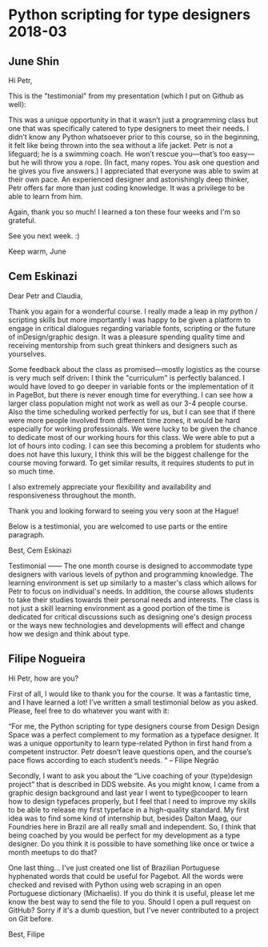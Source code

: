 # Python scripting for type designers 2018-03
## June Shin

Hi Petr,

This is the "testimonial" from my presentation (which I put on Github as well):

This was a unique opportunity in that it wasn’t just a programming class but one that was specifically catered to type designers to meet their needs. I didn’t know any Python whatsoever prior to this course, so in the beginning, it felt like being thrown into the sea without a life jacket. Petr is not a lifeguard; he is a swimming coach. He won’t rescue you—that’s too easy—but he will throw you a rope. (In fact, many ropes. You ask one question and he gives you five answers.) I appreciated that everyone was able to swim at their own pace. An experienced designer and astonishingly deep thinker, Petr offers far more than just coding knowledge. It was a privilege to be able to learn from him.


Again, thank you so much! I learned a ton these four weeks and I'm so grateful.

See you next week. :)

Keep warm,
June

## Cem Eskinazi

Dear Petr and Claudia,

Thank you again for a wonderful course. I really made a leap in my python / scripting skills but more importantly I was happy to be given a platform to engage in critical dialogues regarding variable fonts, scripting or the future of inDesign/graphic design. It was a pleasure spending quality time and receiving mentorship from such great thinkers and designers such as yourselves.

Some feedback about the class as promised—mostly logistics as the course is very much self driven: I think the "curriculum" is perfectly balanced. I would have loved to go deeper in variable fonts or the implementation of it in PageBot, but there is never enough time for everything. I can see how a larger class population might not work as well as our 3-4 people course. Also the time scheduling worked perfectly for us, but I can see that if there were more people involved from different time zones, it would be hard especially for working professionals. We were lucky to be given the chance to dedicate most of our working hours for this class. We were able to put a lot of hours into coding. I can see this becoming a problem for students who does not have this luxury, I think this will be the biggest challenge for the course moving forward. To get similar results, it requires students to put in so much time.

I also extremely appreciate your flexibility and availability and responsiveness throughout the month.

Thank you and looking forward to seeing you very soon at the Hague!

Below is a testimonial, you are welcomed to use parts or the entire paragraph.

Best,
Cem Eskinazi


Testimonial ——
The one month course is designed to accommodate type designers with various levels of python and programming knowledge. The learning environment is set up similarly to a master's class which allows for Petr to focus on individual's needs. In addition, the course allows students to take their studies towards their personal needs and interests. The class is not just a skill learning environment as a good portion of the time is dedicated for critical discussions such as designing one's design process or the ways new technologies and developments will effect and change how we design and think about type.

## Filipe Nogueira

Hi Petr, how are you?

First of all, I would like to thank you for the course. It was a fantastic time, and I have learned a lot! I’ve written a small testimonial below as you asked. Please, feel free to do whatever you want with it:

“For me, the Python scripting for type designers course from Design Design Space was a perfect complement to my formation as a typeface designer. It was a unique opportunity to learn type-related Python in first hand from a competent instructor. Petr doesn’t leave questions open, and the course’s pace flows according to each student’s needs. “ – Filipe Negrão

Secondly, I want to ask you about the “Live coaching of your (type)design project” that is described in DDS website. As you might know, I came from a graphic design background and last year I went to type@cooper to learn how to design typefaces properly, but I feel that I need to improve my skills to be able to release my first typeface in a high-quality standard. My first idea was to find some kind of internship but, besides Dalton Maag, our Foundries here in Brazil are all really small and independent. So, I think that being coached by you would be perfect for my development as a type designer. Do you think it is possible to have something like once or twice a month meetups to do that?

One last thing... I've just created one list of Brazilian Portuguese hyphenated words that could be useful for Pagebot. All the words were checked and revised with Python using web scraping in an open Portuguese dictionary (Michaelis). If you do think it is useful, please let me know the best way to send the file to you. Should I open a pull request on GitHub? Sorry if it's a dumb question, but I've never contributed to a project on Git before.

Best,
Filipe